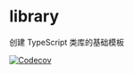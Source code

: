 # library
创建 TypeScript 类库的基础模板

[![Codecov](https://img.shields.io/codecov/c/gh/MoomFE-Starter-Template/library)](https://codecov.io/gh/MoomFE-Starter-Template/library)